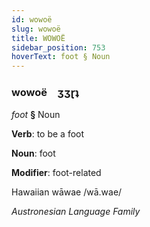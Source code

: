 ```yaml
---
id: wowoë
slug: wowoë
title: WOWOË
sidebar_position: 753
hoverText: foot § Noun
---
```


### wowoë&emsp;<span kind="abugida">ʒʒɽʇ</span>

*foot* **§** Noun

**Verb**: to be a foot

**Noun**: foot

**Modifier**: foot-related

Hawaiian wāwae /wā.wae/

*Austronesian Language Family*